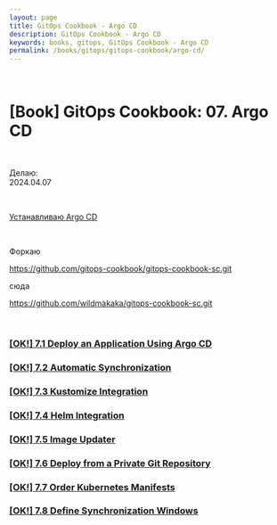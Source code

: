 ```yaml
---
layout: page
title: GitOps Cookbook - Argo CD
description: GitOps Cookbook - Argo CD
keywords: books, gitops, GitOps Cookbook - Argo CD
permalink: /books/gitops/gitops-cookbook/argo-cd/
---
```


<br/>

# [Book] GitOps Cookbook: 07. Argo CD

<br/>

Делаю:  
2024.04.07

<br/>

[Устанавливаю Argo CD](/tools/containers/kubernetes/utils/ci-cd/argo/argocd/setup/)

<br/>

Форкаю

https://github.com/gitops-cookbook/gitops-cookbook-sc.git

сюда

https://github.com/wildmakaka/gitops-cookbook-sc.git

<br/>

### [[OK!] 7.1 Deploy an Application Using Argo CD](/books/gitops/gitops-cookbook/argo-cd/deploy-an-application-using-argo-cd/)

### [[OK!] 7.2 Automatic Synchronization](/books/gitops/gitops-cookbook/argo-cd/automatic-synchronization/)

### [[OK!] 7.3 Kustomize Integration](/books/gitops/gitops-cookbook/argo-cd/kustomize-integration/)

### [[OK!] 7.4 Helm Integration](/books/gitops/gitops-cookbook/argo-cd/helm-integration/)

### [[OK!] 7.5 Image Updater](/books/gitops/gitops-cookbook/argo-cd/image-updater/)

### [[OK!] 7.6 Deploy from a Private Git Repository](/books/gitops/gitops-cookbook/argo-cd/deploy-from-a-private-git-repository/)

### [[OK!] 7.7 Order Kubernetes Manifests](/books/gitops/gitops-cookbook/argo-cd/order-kubernetes-manifests/)

### [[OK!] 7.8 Define Synchronization Windows](/books/gitops/gitops-cookbook/argo-cd/define-synchronization-windows/)
